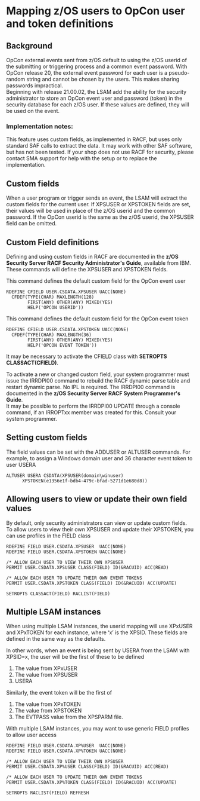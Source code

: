 # Mapping z/OS users to OpCon user and token definitions

## Background

OpCon external events sent from z/OS default to using the z/OS userid of the submitting or triggering process and a common event password.  With OpCon release 20, the external event password for each user is a pseudo-random string and cannot be chosen by the users.  This makes sharing passwords impractical.  
Beginning with release 21.00.02, the LSAM add the ability for the security administrator to store an OpCon event user and password (token) in the security database for each z/OS user.  If these values are defined, they will be used on the event.
 
### Implementation notes:

This feature uses custom fields, as implemented in RACF, but uses only standard SAF calls to extract the data.  It may work with other SAF software, but has not been tested.  If your shop does not use RACF for security, please contact SMA support for help with the setup or to replace the implementation.
 
## <a name="Custom_fields"></a>Custom fields

When a user program or trigger sends an event, the LSAM will extract the custom fields for the current user. If XPSUSER or XPSTOKEN fields are set, their values will be used in place of the z/OS userid and the common password.  If the OpCon userid is the same as the z/OS userid, the XPSUSER field can be omitted.
## <a name="Custom_definitions"></a>Custom Field definitions

Defining and using custom fields in RACF are documented in the **z/OS Security Server RACF Security Administrator's Guide**, available from IBM.  These commands will define the XPSUSER and XPSTOKEN fields.
 
This command defines the default custom field for the OpCon event user

    RDEFINE CFIELD USER.CSDATA.XPSUSER UACC(NONE)  
      CFDEF(TYPE(CHAR) MAXLENGTH(128) 
            FIRST(ANY) OTHER(ANY) MIXED(YES) 
            HELP('OPCON USERID'))
     
 This command defines the default custom field for the OpCon event token

    RDEFINE CFIELD USER.CSDATA.XPSTOKEN UACC(NONE)  
      CFDEF(TYPE(CHAR) MAXLENGTH(36) 
            FIRST(ANY) OTHER(ANY) MIXED(YES) 
            HELP('OPCON EVENT TOKEN'))
 
It may be necessary to activate the CFIELD class with **SETROPTS CLASSACT(CFIELD)**.
 
To activate a new or changed custom field, your system programmer must issue the IRRDPI00 command to rebuild the RACF dynamic parse table and restart dynamic parse. No IPL is required.  The IRRDPI00 command is documented in the **z/OS Security Server RACF System Programmer's Guide**.  
    It may be possible to perform the IRRDPI00 UPDATE through a console command, if an IRROPTxx member was created for this.  Consult your system programmer.
 
## <a name="Setting"></a>Setting custom fields

The field values can be set with the ADDUSER or ALTUSER commands.  For example, to assign a Windows domain user and 36 character event token to user USERA

    ALTUSER USERA CSDATA(XPSUSER(domain\winuser) 
          XPSTOKEN(e1356e1f-bdb4-479c-bfad-5271d1e680d8))
 
## <a name="Allowing"></a>Allowing users to view or update their own field values

By default, only security administrators can view or update custom fields.  To allow users to view their own XPSUSER and update their XPSTOKEN, you can use profiles in the FIELD class

    RDEFINE FIELD USER.CSDATA.XPSUSER  UACC(NONE) 
    RDEFINE FIELD USER.CSDATA.XPSTOKEN UACC(NONE) 
                                                                     
    /* ALLOW EACH USER TO VIEW THEIR OWN XPSUSER                     
    PERMIT USER.CSDATA.XPSUSER CLASS(FIELD) ID(&RACUID) ACC(READ) 
                                                                     
    /* ALLOW EACH USER TO UPDATE THEIR OWN EVENT TOKENS              
    PERMIT USER.CSDATA.XPSTOKEN CLASS(FIELD) ID(&RACUID) ACC(UPDATE) 
     
    SETROPTS CLASSACT(FIELD) RACLIST(FIELD) 
## <a name="Multiple_lsams"></a>Multiple LSAM instances

When using multiple LSAM instances, the userid mapping will use XPxUSER and XPxTOKEN for each instance, where ‘x’ is the XPSID.  These fields are defined in the same way as the defaults. 
 
In other words, when an event is being sent by USERA from the LSAM with XPSID=x, the user will be the first of these to be defined

1. The value from XPxUSER
1. The value from XPSUSER
1. USERA
 
Similarly, the event token will be the first of

1. The value from XPxTOKEN
1. The value from XPSTOKEN
1. The EVTPASS value from the XPSPARM file. 
 
 
With multiple LSAM instances, you may want to use generic FIELD profiles to allow user access

    RDEFINE FIELD USER.CSDATA.XP%USER  UACC(NONE) 
    RDEFINE FIELD USER.CSDATA.XP%TOKEN UACC(NONE) 
                                                                     
    /* ALLOW EACH USER TO VIEW THEIR OWN XPSUSER                     
    PERMIT USER.CSDATA.XP%USER CLASS(FIELD) ID(&RACUID) ACC(READ) 
                                                                     
    /* ALLOW EACH USER TO UPDATE THEIR OWN EVENT TOKENS              
    PERMIT USER.CSDATA.XP%TOKEN CLASS(FIELD) ID(&RACUID) ACC(UPDATE) 
     
    SETROPTS RACLIST(FIELD) REFRESH
 
     

